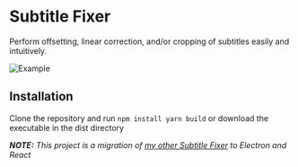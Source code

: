 # Subtitle Fixer
Perform offsetting, linear correction, and/or cropping of subtitles easily and intuitively.

![Example](https://i.imgur.com/K1On7kt.png)

## Installation

Clone the repository and run 
`
npm install
yarn build
`
or download the executable in the dist directory

___NOTE:__ This project is a migration of [my other Subtitle Fixer](https://github.com/jdboris/subtitle-fixer) to Electron and React_

